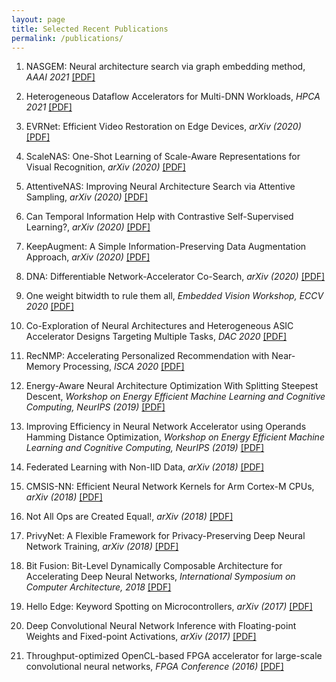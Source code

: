 ```yaml
---
layout: page
title: Selected Recent Publications
permalink: /publications/
---
```


1. NASGEM: Neural architecture search via graph embedding method,
*AAAI 2021* [[PDF]](https://arxiv.org/pdf/2007.04452.pdf)

1. Heterogeneous Dataflow Accelerators for Multi-DNN Workloads,
*HPCA 2021* [[PDF]](https://arxiv.org/pdf/1909.07437.pdf)

1. EVRNet: Efficient Video Restoration on Edge Devices,
*arXiv (2020)* [[PDF]](https://arxiv.org/pdf/2012.02228.pdf)

1. ScaleNAS: One-Shot Learning of Scale-Aware Representations for
Visual Recognition,
*arXiv (2020)* [[PDF]](https://arxiv.org/pdf/2011.14584.pdf)

1. AttentiveNAS: Improving Neural Architecture Search via Attentive Sampling,
*arXiv (2020)* [[PDF]](https://arxiv.org/pdf/2011.09011.pdf)

1. Can Temporal Information Help with Contrastive Self-Supervised Learning?,
*arXiv (2020)* [[PDF]](https://arxiv.org/pdf/2011.13046.pdf)

1. KeepAugment: A Simple Information-Preserving Data Augmentation Approach,
*arXiv (2020)* [[PDF]](https://arxiv.org/pdf/2011.11778.pdf)

1. DNA: Differentiable Network-Accelerator Co-Search,
*arXiv (2020)* [[PDF]](https://arxiv.org/pdf/2010.14778.pdf)

1. One weight bitwidth to rule them all,
*Embedded Vision Workshop, ECCV 2020* [[PDF]](https://arxiv.org/pdf/2008.09916.pdf)

1. Co-Exploration of Neural Architectures and Heterogeneous ASIC Accelerator 
Designs Targeting Multiple Tasks,
*DAC 2020* [[PDF]](https://arxiv.org/pdf/2002.04116.pdf)

1. RecNMP: Accelerating Personalized Recommendation with Near-Memory Processing,
*ISCA 2020* [[PDF]](https://arxiv.org/pdf/1912.12953.pdf)

1. Energy-Aware Neural Architecture Optimization With Splitting Steepest Descent, 
*Workshop on Energy Efficient Machine Learning and Cognitive Computing, NeurIPS (2019)* [[PDF]](https://arxiv.org/pdf/1910.03103.pdf)

1. Improving Efficiency in Neural Network Accelerator using Operands Hamming Distance Optimization,
*Workshop on Energy Efficient Machine Learning and Cognitive Computing, NeurIPS (2019)* [[PDF]](https://arxiv.org/pdf/2002.05293.pdf)

1. Federated Learning with Non-IID Data,
*arXiv (2018)* [[PDF]](https://arxiv.org/pdf/1806.00582.pdf)

1. CMSIS-NN: Efficient Neural Network Kernels for Arm Cortex-M CPUs,
*arXiv (2018)* [[PDF]](https://arxiv.org/pdf/1801.06601.pdf)

1. Not All Ops are Created Equal!,
*arXiv (2018)* [[PDF]](https://arxiv.org/pdf/1801.04326.pdf)

1. PrivyNet: A Flexible Framework for Privacy-Preserving Deep Neural Network Training,
*arXiv (2018)* [[PDF]](https://arxiv.org/pdf/1709.06161.pdf)

1. Bit Fusion: Bit-Level Dynamically Composable Architecture for Accelerating Deep Neural Networks, 
*International Symposium on Computer Architecture, 2018* [[PDF]](https://arxiv.org/pdf/1712.01507.pdf)

1. Hello Edge: Keyword Spotting on Microcontrollers, 
*arXiv (2017)* [[PDF]](https://arxiv.org/pdf/1711.07128.pdf)

1. Deep Convolutional Neural Network Inference with Floating-point Weights and Fixed-point Activations,
*arXiv (2017)* [[PDF]](https://arxiv.org/pdf/1703.03073.pdf)

1. Throughput-optimized OpenCL-based FPGA accelerator for large-scale convolutional neural networks,
*FPGA Conference (2016)* [[PDF]](https://dl.acm.org/citation.cfm?id=2847276)
